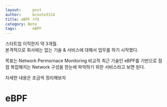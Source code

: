 ```yaml
---
layout:     post
author:     bcnote3314
title: eBPF 시작
category: Note
tags: 		eBPF
---
```


스타트업 이직한지 약 3개월.   
본격적으로 회사에는 없는 기술 & 서비스에 대해서 업무를 하기 시작했다.  

목표는 Network Permornace Monitoring
비교적 최근 기술인 eBPF를 기반으로 점점 복잡해지는 Network 구성을 한눈에 파악하기 위한 서비스라고 보면 된다.  

자세한 내용은 조금씩 정리해보자

# eBPF

